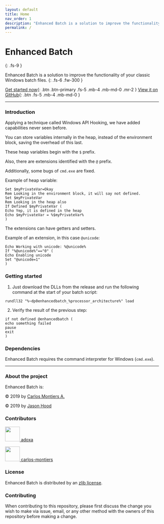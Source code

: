 ```yaml
---
layout: default
title: Home
nav_order: 1
description: "Enhanced Batch is a solution to improve the functionality of your classic Windows batch files."
permalink: /
---
```


# Enhanced Batch
{: .fs-9 }

Enhanced Batch is a solution to improve the functionality of your classic Windows batch files.
{: .fs-6 .fw-300 }

[Get started now](#getting-started){: .btn .btn-primary .fs-5 .mb-4 .mb-md-0 .mr-2 } [View it on GitHub](https://github.com/carlos-montiers/enhancedbatch){: .btn .fs-5 .mb-4 .mb-md-0 }

---

### Introduction

Applying a technique called Windows API Hooking, we have added capabilities never seen before.

You can store variables internally in the heap, instead of the environment block, saving the overhead of this last.

These heap variables begin with the `$` prefix.

Also, there are extensions identified with the `@` prefix.

Additionally, some bugs of `cmd.exe` are fixed.

Example of heap variable:

```
Set $myPrivateVar=Okay
Rem Looking in the environment block, it will say not defined.
Set $myPrivateVar
Rem Looking in the heap also
If Defined $myPrivateVar (
Echo Yep, it is defined in the heap
Echo $myPrivateVar = %$myPrivateVar%
)
```

The extensions can have getters and setters.

Example of an extension, in this case `@unicode`:

```
Echo Working with unicode: %@unicode%
If "%@unicode%"=="0" (
Echo Enabling unicode
Set "@unicode=1"
)
```

### Getting started

1. Just download the DLLs from the release and run the following command at the start of your batch script:

```
rundll32 "%~dp0enhancedbatch_%processor_architecture%" load
```

2. Verify the result of the previous step:

```
if not defined @enhancedbatch (
echo something failed
pause
exit
)
```

### Dependencies

Enhanced Batch requires the command interpreter for Windows (`cmd.exe`).

---

### About the project

Enhanced Batch is:

&copy; 2019 by [Carlos Montiers A.](https://github.com/carlos-montiers)

&copy; 2019 by [Jason Hood](https://github.com/adoxa)

### Contributors

<p><a href="https://github.com/adoxa"><img src="https://avatars2.githubusercontent.com/u/470238?v=4" alt="" width="48" height="48"> adoxa</a></p>

<p><a href="https://github.com/carlos-montiers"> <img src="https://avatars1.githubusercontent.com/u/5741891?v=4" alt="" width="48" height="48"> carlos-montiers</a></p>

### License

Enhanced Batch is distributed by an [zlib license](https://github.com/carlos-montiers/enhancedbatch/blob/master/LICENSE.txt).

### Contributing

When contributing to this repository, please first discuss the change you wish to make via issue,
email, or any other method with the owners of this repository before making a change.


